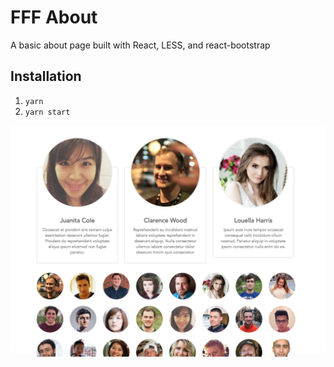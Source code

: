 # FFF About

A basic about page built with React, LESS, and react-bootstrap


## Installation

1. `yarn`
2. `yarn start`


![alt text](https://raw.githubusercontent.com/stokesbga/fff-about/master/demo.png)
